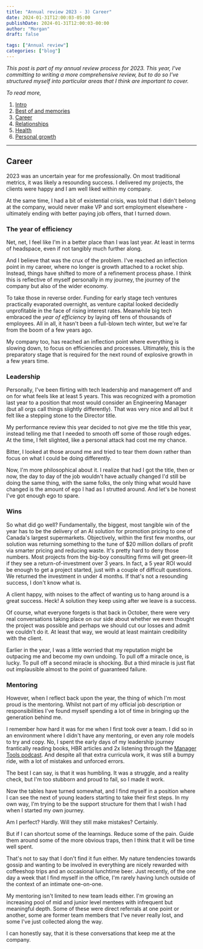 ```yaml
---
title: "Annual review 2023 - 3) Career"
date: 2024-01-31T12:00:03-05:00
publishDate: 2024-01-31T12:00:03-00:00
author: "Morgan"
draft: false

tags: ["Annual review"]
categories: ["blog"]
---
```


_This post is part of my annual review process for 2023. This year, I've committing to writing a more comprehensive review, but to do so I've structured myself into particular areas that I think are important to cover._

_To read more,_

1. [Intro](https://morganbye.com/posts/20240131_2/)
2. [Best of and memories](https://morganbye.com/posts/20240131_2/)
3. [Career](https://morganbye.com/posts/20240131_3/)
4. [Relationships](https://morganbye.com/posts/20240131_4/)
5. [Health](https://morganbye.com/posts/20240131_5/)
6. [Personal growth](https://morganbye.com/posts/20240131_6/)

---

## Career

2023 was an uncertain year for me professionally. On most traditional metrics, it was likely a resounding success. I delivered my projects, the clients were happy and I am well liked within my company.

At the same time, I had a bit of existential crisis, was told that I didn't belong at the company, would never make VP and sort employment elsewhere - ultimately ending with better paying job offers, that I turned down.

### The year of efficiency

Net, net, I feel like I'm in a better place than I was last year. At least in terms of headspace, even if not tangibly much further along.

And I believe that was the crux of the problem. I've reached an inflection point in my career, where no longer is growth attached to a rocket ship. Instead, things have shifted to more of a refinement process phase. I think this is reflective of myself personally in my journey, the journey of the company but also of the wider economy.

To take those in reverse order. Funding for early stage tech ventures practically evaporated overnight, as venture capital looked decidedly unprofitable in the face of rising interest rates. Meanwhile big tech embraced the _year of efficiency_ by laying off tens of thousands of employees. All in all, it hasn't been a full-blown tech winter, but we're far from the boom of a few years ago.

My company too, has reached an inflection point where everything is slowing down, to focus on efficiencies and processes. Ultimately, this is the preparatory stage that is required for the next round of explosive growth in a few years time.

### Leadership

Personally, I've been flirting with tech leadership and management off and on for what feels like at least 5 years. This was recognized with a promotion last year to a position that most would consider an Engineering Manager (but all orgs call things slightly differently). That was very nice and all but it felt like a stepping stone to the Director title.

My performance review this year decided to not give me the title this year, instead telling me that I needed to smooth off some of those rough edges. At the time, I felt slighted, like a personal attack had cost me my chance.

Bitter, I looked at those around me and tried to tear them down rather than focus on what I could be doing differently.

Now, I'm more philosophical about it. I realize that had I got the title, then or now, the day to day of the job wouldn't have actually changed I'd still be doing the same thing, with the same folks, the only thing what would have changed is the amount of ego I had as I strutted around. And let's be honest I've got enough ego to spare.

### Wins

So what did go well? Fundamentally, the biggest, most tangible win of the year has to be the delivery of an AI solution for promotion pricing to one of Canada's largest supermarkets. Objectively, within the first few months, our solution was returning something to the tune of $20 million dollars of profit via smarter pricing and reducing waste. It's pretty hard to deny those numbers. Most projects from the big-boy consulting firms will get green-lit if they see a return-of-investment over 3 years. In fact, a 5 year ROI would be enough to get a project started, just with a couple of difficult questions. We returned the investment in under 4 months. If that's not a resounding success, I don't know what is.

A client happy, with noises to the affect of wanting us to hang around is a great success. Heck! A solution they keep using after we leave is a success.

Of course, what everyone forgets is that back in October, there were very real conversations taking place on our side about whether we even thought the project was possible and perhaps we should cut our losses and admit we couldn't do it. At least that way, we would at least maintain credibility with the client.

Earlier in the year, I was a little worried that my reputation might be outpacing me and become my own undoing. To pull off a miracle once, is lucky. To pull off a second miracle is shocking. But a third miracle is just flat out implausible almost to the point of guaranteed failure.

### Mentoring

However, when I reflect back upon the year, the thing of which I'm most proud is the mentoring. Whilst not part of my official job description or responsibilities I've found myself spending a lot of time in bringing up the generation behind me.

I remember how hard it was for me when I first took over a team. I did so in an environment where I didn't have any mentoring, or even any role models to try and copy. No, I spent the early days of my leadership journey frantically reading books, HBR articles and 2x listening through the [Manager Tools podcast](https://www.manager-tools.com/all-podcasts). And despite all that extra curricula work, it was still a bumpy ride, with a lot of mistakes and unforced errors.

The best I can say, is that it was humbling. It was a struggle, and a reality check, but I'm too stubborn and proud to fail, so I made it work.

Now the tables have turned somewhat, and I find myself in a position where I can see the next of young leaders starting to take their first steps. In my own way, I'm trying to be the support structure for them that I wish I had when I started my own journey.

Am I perfect? Hardly. Will they still make mistakes? Certainly.

But if I can shortcut some of the learnings. Reduce some of the pain. Guide them around some of the more obvious traps, then I think that it will be time well spent.

That's not to say that I don't find it fun either. My nature tendencies towards gossip and wanting to be involved in everything are nicely rewarded with coffeeshop trips and an occasional lunchtime beer. Just recently, of the one day a week that I find myself in the office, I'm rarely having lunch outside of the context of an intimate one-on-one.

My mentoring isn't limited to new team leads either. I'm growing an increasing pool of mid and junior level mentees with infrequent but meaningful depth. Some of these were direct referrals at one point or another, some are former team members that I've never really lost, and some I've just collected along the way.

I can honestly say, that it is these conversations that keep me at the company.
